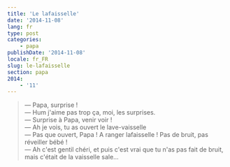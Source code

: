 ```yaml
---
title: 'Le lafaisselle'
date: '2014-11-08'
lang: fr
type: post
categories:
    - papa
publishDate: '2014-11-08'
locale: fr_FR
slug: le-lafaisselle
section: papa
2014:
    - '11'
---
```


> — Papa, surprise !  
> — Hum j'aime pas trop ça, moi, les surprises.  
> — Surprise à Papa, venir voir !  
> — Ah je vois, tu as ouvert le lave-vaisselle  
> — Pas que ouvert, Papa ! A ranger lafaisselle ! Pas de bruit, pas réveiller bébé !  
> — Ah c'est gentil chéri, et puis c'est vrai que tu n'as pas fait de bruit, mais c'était de la vaisselle sale...

